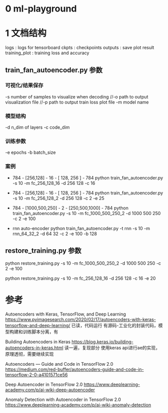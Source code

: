 # 0 ml-playground

# 1 文档结构
logs            :  logs for tensorboard
ckpts           :  checkpoints 
outputs         :  save plot result
training_plot   : training loss and accuracy

## train_fan_autoencoder.py 参数

### 可视化/结果保存
-s number of samples to visualize when decoding
//-o path to output visualization file 
//-p path to output train loss plot file
-m model name 

### 模型结构
-d n_dim of layers
-c code_dim

### 训练参数
-e epochs
-b batch_size

### 案例

* 784 - [256,128] - 16 - [ 128, 256 ] - 784 
python train_fan_autoencoder.py  -s 10 -m fc_256_128_16 -d 256 128 -c 16

* 784 - [256,128] - 16 - [ 128, 256 ] - 784 
python train_fan_autoencoder.py  -s 10 -m fc_256_128_2 -d 256 128 -c 2 -e 25

* 784 - [1000,500,250] - 2 - [250,500,1000] - 784 
python train_fan_autoencoder.py  -s 10  -m fc_1000_500_250_2 -d 1000 500 250 -c 2 -e 100

* rnn auto-encoder
python train_fan_autoencoder.py  -t rnn -s 10  -m rnn_64_32_2 -d 64 32 -c 2 -e 100 -b 128

## restore_training.py 参数
python restore_training.py  -s 10  -m fc_1000_500_250_2 -d 1000 500 250 -c 2 -e 100

python restore_training.py  -s 10 -m fc_256_128_16 -d 256 128 -c 16 -e 20

# 参考
Autoencoders with Keras, TensorFlow, and Deep Learning
https://www.pyimagesearch.com/2020/02/17/autoencoders-with-keras-tensorflow-and-deep-learning/
已读，代码运行
有源码-工业化的封装代码，模型构建和训练脚本分离，有

Building Autoencoders in Keras
https://blog.keras.io/building-autoencoders-in-keras.html
读一遍，复现部分
使用keras api进行ae的实现，原理透彻，需要继续实现




Autoencoders — Guide and Code in TensorFlow 2.0
https://medium.com/red-buffer/autoencoders-guide-and-code-in-tensorflow-2-0-a4101571ce56

Deep Autoencoder in TensorFlow 2.0
https://www.deeplearning-academy.com/p/ai-wiki-deep-autoencoder

Anomaly Detection with Autoencoder in TensorFlow 2.0
https://www.deeplearning-academy.com/p/ai-wiki-anomaly-detection


